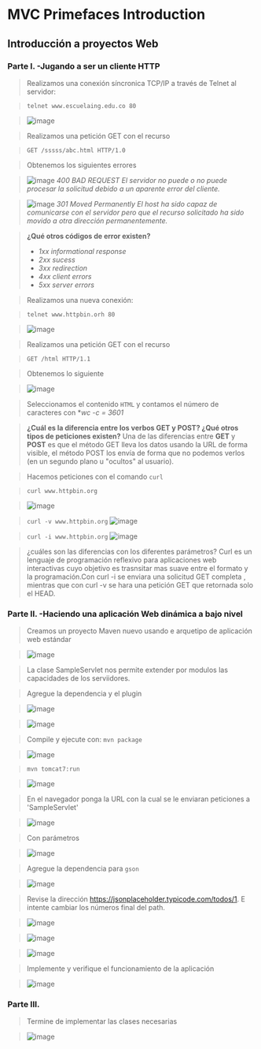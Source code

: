 # MVC Primefaces Introduction
## Introducción a proyectos Web

### Parte I. -Jugando a ser un cliente HTTP
> Realizamos una conexión síncronica TCP/IP a través de Telnet al servidor:


> ``` telnet www.escuelaing.edu.co 80 ``` 


> ![image](https://user-images.githubusercontent.com/59893804/93660244-4b6cd380-fa12-11ea-94d1-5d95016488bd.png)
> 

> Realizamos una petición GET con el recurso 


> ``` GET /sssss/abc.html HTTP/1.0 ```


> Obtenemos los siguientes errores

> ![image](https://user-images.githubusercontent.com/59893804/93660615-7ce79e00-fa16-11ea-9aa7-4bf5000b8b3b.png)
> _400 BAD REQUEST
El servidor no puede o no puede procesar la solicitud debido a un aparente error del cliente._

> ![image](https://user-images.githubusercontent.com/59893804/93660720-6261f480-fa17-11ea-8184-dac2b7859e19.png)
> _301 Moved Permanently
El host ha sido capaz de comunicarse con el servidor pero que el recurso solicitado ha sido movido a otra dirección permanentemente._

> **¿Qué otros códigos de error existen?**
> * _1xx informational response_
> * _2xx sucess_
> * _3xx redirection_
> * _4xx client errors_
> * _5xx server errors_

> Realizamos una  nueva conexión:


> ``` telnet www.httpbin.orh 80 ```

> ![image](https://user-images.githubusercontent.com/59893804/93660829-97227b80-fa18-11ea-844d-e4b5c47f2acc.png)

> Realizamos una petición GET con el recurso 


> ``` GET /html HTTP/1.1 ```

> Obtenemos lo siguiente 

> ![image](https://user-images.githubusercontent.com/59893804/93660880-eff21400-fa18-11ea-8593-10b85bede7c1.png)

> Seleccionamos el contenido ```HTML``` y contamos el número de caracteres con **wc -c = 3601*

> **¿Cuál es la diferencia entre los verbos GET y POST? ¿Qué otros tipos de peticiones existen?**
> Una de las diferencias entre **GET** y **POST** es que el método GET lleva los datos usando la URL de forma visible, el método POST los envía de forma que no podemos verlos (en un segundo plano u "ocultos" al usuario).

> Hacemos peticiones con el comando ```curl```

> ``` curl www.httpbin.org ```

> ![image](https://user-images.githubusercontent.com/59893804/93660992-f208a280-fa19-11ea-8dbe-6e55d2622d92.png)


> ``` curl -v www.httpbin.org ```
> ![image](https://user-images.githubusercontent.com/59893804/93665421-f80f7b00-fa3b-11ea-9ffe-e62ac28da404.png)

> ``` curl -i www.httpbin.org ```
![image](https://user-images.githubusercontent.com/59893804/93665437-18d7d080-fa3c-11ea-989c-29905d38f004.png)


> ¿cuáles son las diferencias con los diferentes parámetros?
> Curl es un lenguaje de programación reflexivo para aplicaciones web interactivas cuyo objetivo es trasnsitar mas suave entre el formato y la programación.Con curl -i se enviara una solicitud GET completa , mientras que con curl -v se hara una petición GET que retornada solo el HEAD.
>



### Parte II. -Haciendo una aplicación Web dinámica a bajo nivel
> Creamos un proyecto Maven nuevo usando e
arquetipo de aplicación web estándar 


> ![image](https://user-images.githubusercontent.com/59893804/93665651-c26b9180-fa3d-11ea-8151-b2569ce7687b.png)

> La clase SampleServlet nos permite extender por modulos las capacidades de los serviidores.

> Agregue la dependencia y el plugin

> ![image](https://user-images.githubusercontent.com/59893804/93665692-360d9e80-fa3e-11ea-9084-41722622b38e.png)

>![image](https://user-images.githubusercontent.com/59893804/93665715-65241000-fa3e-11ea-88e3-345ca835de61.png)

> Compile y ejecute con:
>```mvn package``` 

> ![image](https://user-images.githubusercontent.com/59893804/93665838-43775880-fa3f-11ea-8347-1a6d0d1158b4.png)

>```mvn tomcat7:run```

> ![image](https://user-images.githubusercontent.com/59893804/93665755-b6340400-fa3e-11ea-9025-c8155e52bfb4.png)

> En el navegador ponga la URL con la cual se le enviaran peticiones a  'SampleServlet'

> ![image](https://user-images.githubusercontent.com/59893804/93665860-7f122280-fa3f-11ea-8264-bc587f193512.png)

> Con parámetros

>![image](https://user-images.githubusercontent.com/59893804/93665897-a9fc7680-fa3f-11ea-8078-40f6b18ffbf4.png)

> Agregue la dependencia para ```gson```

> ![image](https://user-images.githubusercontent.com/59893804/93665922-d3b59d80-fa3f-11ea-8078-d540c2c26ab0.png)

> Revise la dirección https://jsonplaceholder.typicode.com/todos/1. E intente cambiar los números final del path.

> ![image](https://user-images.githubusercontent.com/59893804/93665956-0cee0d80-fa40-11ea-88f1-4cfddbc2fc9b.png)

> ![image](https://user-images.githubusercontent.com/59893804/93665965-18413900-fa40-11ea-8e4d-35f6d17e05f1.png)

> ![image](https://user-images.githubusercontent.com/59893804/93665974-255e2800-fa40-11ea-9b42-7b829510d2cf.png)

>Implemente y verifique el funcionamiento de la aplicación

> ![image](https://user-images.githubusercontent.com/59893804/93666037-8259de00-fa40-11ea-890e-cfa3aee23777.png)



### Parte III.

> Termine de implementar las clases necesarias

> ![image](https://user-images.githubusercontent.com/59893804/93666084-d49aff00-fa40-11ea-80dc-09077acfea2c.png)

